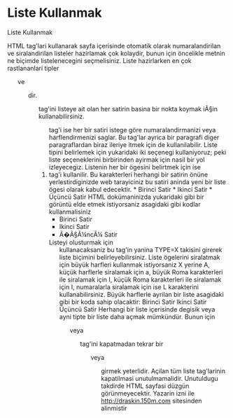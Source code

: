 # Liste Kullanmak


Liste Kullanmak



  HTML tag'lari kullanarak sayfa içerisinde otomatik olarak numaralandirilan ve siralandirilan listeler hazirlamak çok kolaydir, bunun için öncelikle metnin ne biçimde listelenecegini seçmelisiniz. Liste hazirlarken en çok rastlananlari tipler <OL> ve <UL> dir. <UL> tag'ini listeye ait olan her satirin basina bir nokta koymak iÃ§in kullanabilirsiniz. <OL> tag'i ise her bir satiri istege göre numaralandirmanizi veya harflendirmenizi saglar. Bu tag'lar ayrica bir paragrafi diger paragraflardan biraz ileriye itmek için de kullanilabilir. Liste tipini belirlemek için yukaridaki iki seçenegi kullaniyoruz; peki liste seçeneklerini birbirinden ayirmak için nasil bir yol izleyecegiz. Listenin her bir ögesini belirtmek için ise <LI> tag'i kullanilir. Bu karakterleri herhangi bir satirin önüne yerlestirdiginizde web tarayiciniz bu satiri aninda yeni bir liste ögesi olarak kabul edecektir.               * Birinci Satir    * Ikinci Satir    * Üçüncü Satir               HTML dokümaninizda yukaridaki gibi bir görüntü elde etmek istiyorsaniz asagidaki gibi kodlar kullanmalisiniz             <UL> <LI>Birinci Satir <LI>Ikinci Satir <LI>Ã�Ã§Ã¼ncÃ¼ Satir </UL>              Listeyi olusturmak için <OL> kullanacaksaniz bu tag'in yanina TYPE=X takisini girerek liste biçimini belirleyebilirsiniz. Liste ögelerini siralatmak için büyük harfleri kullanmak istiyorsaniz X yerine A, küçük harflerle siralamak için a, büyük Roma karakterleri ile siralamak için I, küçük Roma karakterleri ile siralamak için I, numaralarla siralamak için ise L karakterini kullanabilirsiniz.                Büyük harflerle ayrilan bir liste asagidaki gibi bir koda sahip olacaktir:                Birinci Satir Ikinci Satir Üçüncü Satir                Herhangi bir liste içerisinde degisik veya ayni tipte bir liste daha açmak mümkündür. Bunun için <UL> veya <OL> tag'ini kapatmadan tekrar bir <OL> veya <UL> girmek yeterlidir. Açilan tüm liste tag'larinin kapatilmasi unutulmamalidir. Unutuldugu takdirde HTML sayfasi düzgün görünmeyecektir.               Yazarin izni ile http://draskin.150m.com sitesinden alinmistir




